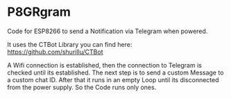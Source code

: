 # P8GRgram
Code for ESP8266 to send a Notification via Telegram when powered.

It uses the CTBot Library you can find here: https://github.com/shurillu/CTBot

A Wifi connection is established, then the connection to Telegram is checked until its established.
The next step is to send a custom Message to a custom chat ID.
After that it runs in an empty Loop until its disconnected from the power supply. So the Code runs only ones.
